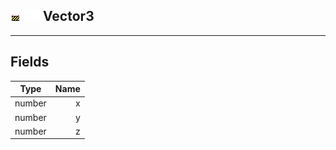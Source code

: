 ## ![unknown](.gitbook/assets/unknown.png) ![Base](.gitbook/assets/base.png) Vector3



------
## Fields

| Type   | Name |
| ------ | ---: |
| number | x |
| number | y |
| number | z |

